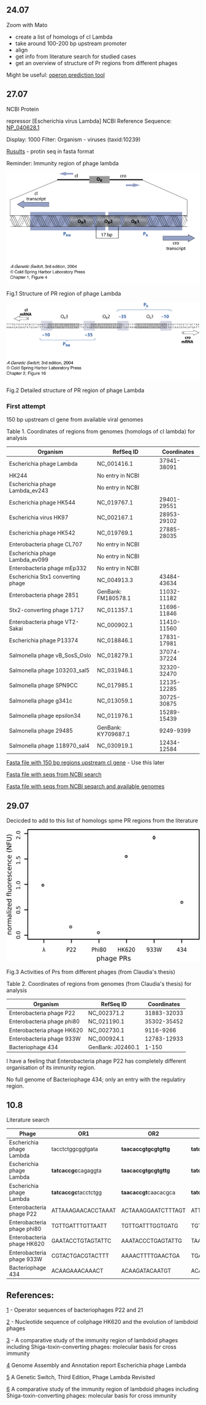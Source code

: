 ## 24.07

Zoom with Mato

- create a list of homologs of cI Lambda
- take around 100-200 bp upstream promoter
- align
- get info from literature search for studied cases
- get an overview of structure of Pr regions from different phages

Might be useful: [operon prediction tool](http://www.softberry.com/berry.phtml?topic=index&group=programs&subgroup=gfindb&gclid=Cj0KCQjwjer4BRCZARIsABK4QeUp8Z9j2BHO1GEtD2Igz7hu5hHQCUDW8dKenXb9X3W8Ym7MdT6olssaAmAWEALw_wcB)

## 27.07

NCBI Protein

repressor [Escherichia virus Lambda]
NCBI Reference Sequence: [NP_040628.1](https://www.ncbi.nlm.nih.gov/protein/NP_040628.1)

Display: 1000
Filter: Organism - viruses (taxid:10239)

[Rusults](https://github.com/agreshno/Mato/blob/master/seqdump%20(2).txt) - protin seq in fasta format

Reminder: Immunity region of phage lambda

![immunity_reg_L_phage](https://github.com/agreshno/Mato/blob/master/immunity_region_lambda_phage.jpg)

Fig.1 Structure of PR region of phage Lambda

![im_region_L_phage_seq](https://github.com/agreshno/Mato/blob/master/immunity_region_lambda_phage_seq.jpg)

Fig.2 Detailed structure of PR region of phage Lambda

### First attempt

150 bp upstream cI gene from available viral genomes

Table 1. Coordinates of regions from genomes (homologs of cI lambda) for analysis

Organism | RefSeq ID | Coordinates
--|--|--
Escherichia phage Lambda | NC_001416.1 | 37941-38091
HK244 | No entry in NCBI | 
Escherichia phage Lambda_ev243 | No entry in NCBI |
Escherichia phage HK544 | NC_019767.1 | 29401-29551
Escherichia virus HK97 | NC_002167.1 | 28953-29102
Escherichia phage HK542 | NC_019769.1 | 27885-28035
Enterobacteria phage CL707 | No entry in NCBI |
Escherichia phage Lambda_ev099 | No entry in NCBI |
Enterobacteria phage mEp332 | No entry in NCBI |
Escherichia Stx1 converting phage | NC_004913.3 | 43484-43634
Enterobacteria phage 2851 | GenBank: FM180578.1 | 11032-11182
Stx2-converting phage 1717 | NC_011357.1 | 11696-11846
Enterobacteria phage VT2-Sakai | NC_000902.1 | 11410-11560
Escherichia phage P13374 | NC_018846.1 | 17831-17981
Salmonella phage vB_SosS_Oslo | NC_018279.1 | 37074-37224
Salmonella phage 103203_sal5 | NC_031946.1 | 32320-32470
Salmonella phage SPN9CC | NC_017985.1 | 12135-12285
Salmonella phage g341c | NC_013059.1 | 30725-30875
Salmonella phage epsilon34 | NC_011976.1 | 15289-15439
Salmonella phage 29485 | GenBank: KY709687.1 | 9249-9399
Salmonella phage 118970_sal4 | NC_030919.1 | 12434-12584

[Fasta file with 150 bp regions upstream cI gene](https://github.com/agreshno/Mato/blob/master/seq/upstream_cI_phages.txt) - Use this later

[Fasta file with seqs from NCBI search](https://github.com/agreshno/Mato/blob/master/seq/cI_lambda_homoligs_complete%20seqs.txt)

[Fasta file with seqs from NCBI seqarch and available genomes](https://github.com/agreshno/Mato/blob/master/seq/cI_lambda_homologs_complete-seqs_with_genomes_av.txt)

## 29.07

Decicded to add to this list of homologs spme PR regions from the literature

![Pr_regions](https://github.com/agreshno/Mato/blob/master/rel(Lambda)_PR.png)

Fig.3 Activities of Prs from different phages (from Claudia's thesis)

Table 2. Coordinates of regions from genomes (from Claudia's thesis) for analysis

Organism | RefSeq ID | Coordinates
--|--|--
Enterobacteria phage P22 | NC_002371.2 | 31883-32033
Enterobacteria phage phi80 | NC_021190.1 | 35302-35452
Enterobacteria phage HK620 | NC_002730.1 | 9116-9266
Enterobacteria phage 933W | NC_000924.1 | 12783-12933
Bacteriophage 434 | GenBank: J02460.1 | 1-150

I have a feeling that Enterobacteria phage P22 has completely different organisation of its immunity region.

No full genome of Bacteriophage 434; only an entry with the regulatiry region.

## 10.8

Literature search

Phage | OR1 | OR2 | OR3 | OL1 | OL2 | OL3 | Ref
-|-|-|-|-|-|-|-
Escherichia phage Lambda | tacctctggcggtgata | **taacaccgtgcgtgttg** | **tatcaccgcaagggata** | **tatcaccgccagtggta** | caac accg ccag agata | **tatcaccgcagatggtt** | [4]
Escherichia phage Lambda | **tatcaccgc**cagaggta | **taacaccgtgcgtgttg** | **tatcaccgcaagggata** | **tatcaccgccagtggta** | **tatctctggc**ggtgttg | **tatcaccgcagatggtt** | [5]
Escherichia phage Lambda | **tatcaccgc**tacctctgg |**taacaccgt**caacacgca| **tatcaccgc**tatcaccgc| **tatcaccgc**taccactgg| **tatctctggc**aacaccgc| **tatcaccgc**aaccatctg| [6]
Enterobacteria phage P22 | ATTAAAGAACACCTAAAT | ACTAAAGGAATCTTTAGT | ATTTAAGATGACTTAACT | ATTTAAGACTTCTTAATT | TTTGAAGAAAACTTAAAT | ACTTAAGTTTTTATTTGA | [1]
Enterobacteria phage phi80 | TGTTGATTTGTTAATT |  TGTTGATTTGGTGATG | TGTGGATTTGTTTACC | TGTGGATTTGTTTAAT | TGTGGAATTGTTGACC | TGTTGATTTGTTGATT | [3]
Enterobacteria phage HK620 | GAATACCTGTAGTATTC | AAATACCCTGAGTATTG | TAATAGCTAAGGTACTT | AAATACCTACAGTATTC | AAATACCTTGGGTATTT | TTATCATTATTTCATCA | [2]
Enterobacteria phage 933W | CGTACTGACGTACTTT | AAAACTTTTGAACTGA | TGAACCATCGTACTCA | TGAACCAACGAACTAT |-|-| [3]
Bacteriophage 434 | ACAAGAAACAAACT | ACAAGATACAATGT | ACAAGAAACAGTTT | ACAAGGAACAATCT | ACAATAAACAATAT | ACAATGGACAAACT | [3]

## References:

[1](https://www.sciencedirect.com/science/article/pii/0022283680901588) - Operator sequences of bacteriophages P22 and 21

[2](https://www.sciencedirect.com/science/article/pii/S0022283601948685) - Nucleotide sequence of coliphage HK620 and the evolution of lambdoid phages

[3](https://www.jstage.jst.go.jp/article/ggs/75/5/75_5_223/_article/-char/ja/) - A comparative study of the immunity region of lambdoid phages including Shiga-toxin-converting phages: molecular basis for cross immunity

[4](https://www.ncbi.nlm.nih.gov/nuccore/NC_001416.1) Genome Assembly and Annotation report Escherichia phage Lambda

[5](https://www.cshlpress.com/default.tpl?cart=1597250558181953169&fromlink=T&linkaction=full&linksortby=oop_title&--eqSKUdatarq=468) A Genetic Switch, Third Edition, Phage Lambda Revisited

[6](https://pubmed.ncbi.nlm.nih.gov/11245215/) A comparative study of the immunity region of lambdoid phages including Shiga-toxin-converting phages: molecular basis for cross immunity
